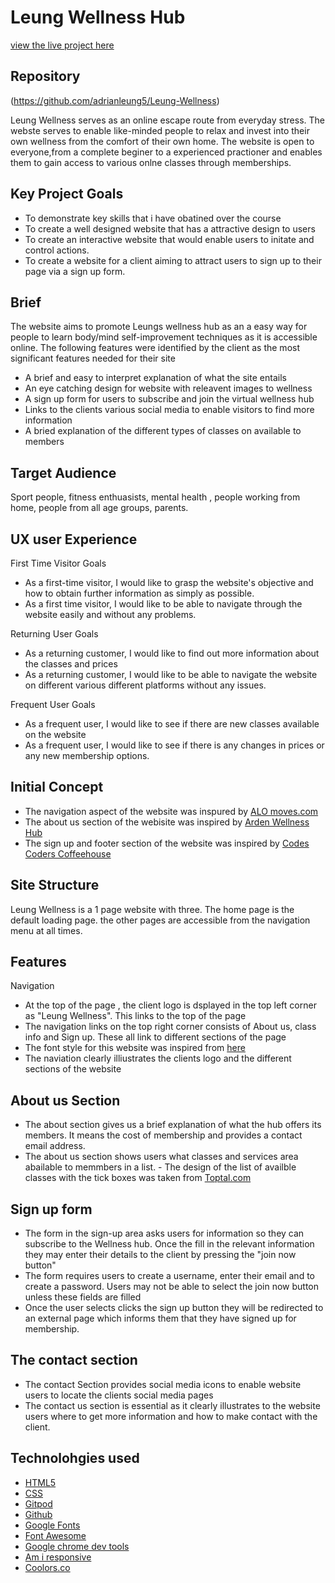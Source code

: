 # Leung Wellness Hub
[view the live project here](https://adrianleung5.github.io/Leung-Wellness/)

## Repository
(https://github.com/adrianleung5/Leung-Wellness)

Leung Wellness serves as an online escape route from everyday stress. The webste serves to enable
like-minded people to relax and invest into their own wellness from the comfort of their own home. The website is open to everyone,from a complete beginer to a experienced practioner and enables them to gain access to various onlne classes through memberships.

## Key Project Goals
- To demonstrate key skills that i have obatined over the course
- To create a well designed website that has a attractive design to users
- To create an interactive website that would enable users to initate and control actions. 
- To create a website for a client aiming to attract users to sign up to their page via a sign up form.

## Brief
The website aims to promote Leungs wellness hub as an a easy way for people to learn body/mind self-improvement techniques as it is accessible online. The following features were identified by the client as the most significant features needed for their site

- A brief and easy to interpret explanation of what the site entails
- An eye catching design for website with releavent images to wellness
- A sign up form for users to subscribe and join the virtual wellness hub
- Links to the clients various social media to enable visitors to find more information
- A bried explanation of the different types of classes on available to members

## Target Audience
Sport people, fitness enthuasists, mental health , people working from home, people from all age groups, parents.

## UX user Experience
First Time Visitor Goals
-  As a first-time visitor, I would like to grasp the website's objective and how to obtain further information as simply as possible. 
- As a first time visitor, I would like to be able to navigate through the website easily and without any problems.

Returning User Goals
- As a returning customer, I would like to find out more information about the classes and prices
- As a returning customer, I would like to be able to navigate the website on different various different platforms without any issues.

Frequent User Goals
- As a frequent user, I would like to see if there are new classes available on the website
- As a frequent user, I would like to see if there is any changes in prices or any new membership options.

## Initial Concept
- The navigation aspect of the website was inspured by [ALO moves.com](https://www.alomoves.com/)
- The about us section of the webisite was inspired by [Arden Wellness Hub](https://www.ardenwellnesshub.com/about)
- The sign up and footer section of the website was inspired by  [Codes Coders Coffeehouse](https://codeinstitute.net/ie/)

## Site Structure
Leung Wellness is a 1 page website with three. The home page is the default loading page. the other pages are accessible from the navigation menu at all times.

## Features
Navigation
- At the top of the page , the client logo is dsplayed in the top left corner as "Leung Wellness". This links to the top of the page
- The navigation links on the top right corner consists of About us, class info and Sign up. These all link to different sections of the page
- The font style for this website was inspired from [here](https://www.fontpair.co/all)
- The naviation clearly illiustrates the clients logo and the different sections of the website

## About us Section
- The about section gives us a brief explanation of what the hub offers its members. It means the cost of membership and provides a contact email address.
- The about us section shows users what classes and services area abailable to memmbers in a list. - The design of the list of availble classes with the tick boxes was taken from [Toptal.com](https://www.toptal.com/designers/htmlarrows/symbols/heavy-check-mark)

## Sign up form
- The form in the sign-up area asks users for information so they can subscribe to the Wellness hub. Once the fill in the relevant information they may enter their details to the client by pressing the "join now button"
- The form requires users to create a username, enter their email and to create a password. Users may not be able to select the join now button unless these fields are filled
- Once the user selects clicks the sign up button they will be redirected to an external page which informs them that they have signed up for membership.

## The contact section
- The contact Section provides social media icons to enable website users to locate the clients social media pages
- The contact us section is essential as it clearly illustrates to the website users where to get more information and how to make contact with the client.

##  Technolohgies used
- [HTML5](https://html.spec.whatwg.org/)
- [CSS](https://www.w3.org/Style/CSS/Overview.en.html)
- [Gitpod](https://www.gitpod.io/)
- [Github](https://github.com/)
- [Google Fonts](https://github.com/TashaTJ/pawsome-portraits-v4#technologies-used)
- [Font Awesome ](https://fontawesome.com/)
- [Google chrome dev tools](https://developer.chrome.com/docs/devtools/)
- [Am i responsive](https://ui.dev/amiresponsive)
- [Coolors.co](https://coolors.co/)
